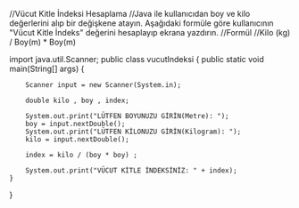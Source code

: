 
//Vücut Kitle İndeksi Hesaplama
//Java ile kullanıcıdan boy ve kilo değerlerini alıp bir değişkene atayın. Aşağıdaki formüle göre kullanıcının "Vücut Kitle İndeks" değerini hesaplayıp ekrana yazdırın.
//Formül
//Kilo (kg) / Boy(m) * Boy(m)

import java.util.Scanner;
public class vucutIndeksi {
    public static void main(String[] args) {
        
       
        Scanner input = new Scanner(System.in);

        double kilo , boy , index;

        System.out.print("LÜTFEN BOYUNUZU GİRİN(Metre): ");
        boy = input.nextDouble();
        System.out.print("LÜTFEN KİLONUZU GİRİN(Kilogram): ");
        kilo = input.nextDouble();

        index = kilo / (boy * boy) ;

        System.out.print("VÜCUT KİTLE İNDEKSİNİZ: " + index);
    }
}
